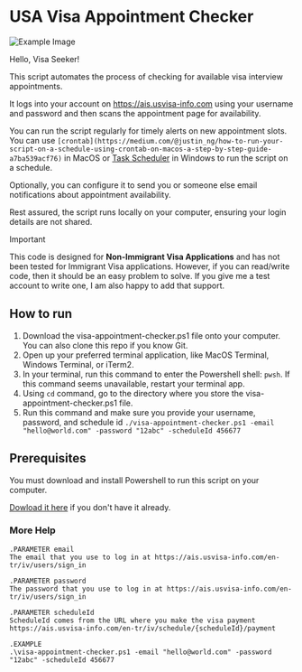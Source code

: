 # USA Visa Appointment Checker

![Example Image](./visa-logo.jpg)

Hello, Visa Seeker!

This script automates the process of checking for available visa interview appointments. 

It logs into your account on https://ais.usvisa-info.com using your username and password and then scans the appointment page for availability. 

You can run the script regularly for timely alerts on new appointment slots. You can use `[crontab](https://medium.com/@justin_ng/how-to-run-your-script-on-a-schedule-using-crontab-on-macos-a-step-by-step-guide-a7ba539acf76)` in MacOS or [Task Scheduler](https://www.windowscentral.com/how-create-automated-task-using-task-scheduler-windows-10) in Windows to run the script on a schedule.

Optionally, you can configure it to send you or someone else email notifications about appointment availability. 

Rest assured, the script runs locally on your computer, ensuring your login details are not shared. 


> [!IMPORTANT]
> This code is designed for **Non-Immigrant Visa Applications** and has not been tested for Immigrant Visa applications. However, if you can read/write code, then it should be an easy problem to solve. If you give me a test account to write one, I am also happy to add that support.

## How to run

1. Download the visa-appointment-checker.ps1 file onto your computer. You can also clone this repo if you know Git.
1. Open up your preferred terminal application, like MacOS Terminal, Windows Terminal, or iTerm2.
2. In your terminal, run this command to enter the Powershell shell: `pwsh`. If this command seems unavailable, restart your terminal app.
3. Using `cd` command, go to the directory where you store the visa-appointment-checker.ps1 file.
4. Run this command and make sure you provide your username, password, and schedule id `./visa-appointment-checker.ps1 -email "hello@world.com" -password "12abc" -scheduleId 456677`

## Prerequisites

You must download and install Powershell to run this script on your computer.

[Dowload it here](https://learn.microsoft.com/en-us/powershell/scripting/install/installing-powershell?view=powershell-7.3) if you don't have it already. 

### More Help
```
.PARAMETER email
The email that you use to log in at https://ais.usvisa-info.com/en-tr/iv/users/sign_in

.PARAMETER password
The password that you use to log in at https://ais.usvisa-info.com/en-tr/iv/users/sign_in

.PARAMETER scheduleId
ScheduleId comes from the URL where you make the visa payment https://ais.usvisa-info.com/en-tr/iv/schedule/{scheduleId}/payment

.EXAMPLE
.\visa-appointment-checker.ps1 -email "hello@world.com" -password "12abc" -scheduleId 456677
```
